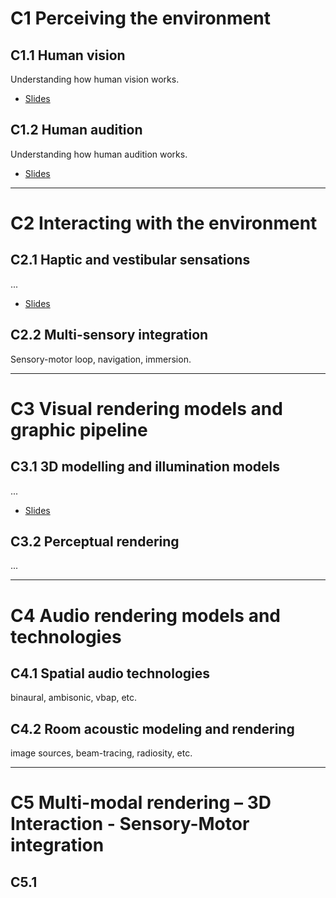 # C1 Perceiving the environment


## C1.1 Human vision

Understanding how human vision works.

- [Slides](https://rasputin-cloud.ircam.fr/index.php/s/gwXg6TKyHeobfFP)


## C1.2 Human audition

Understanding how human audition works.

- [Slides](https://rasputin-cloud.ircam.fr/index.php/s/nWiHox9d7gftCNP)


***


# C2 Interacting with the environment


## C2.1 Haptic and vestibular sensations

...

- [Slides](https://rasputin-cloud.ircam.fr/index.php/s/58DXS9rb4i8Ynw7)


## C2.2 Multi-sensory integration

Sensory-motor loop, navigation, immersion.

<!-- - [Slides [empty]]() -->


***


# C3 Visual rendering models and graphic pipeline


## C3.1 3D modelling and illumination models

...

- [Slides](https://rasputin-cloud.ircam.fr/index.php/s/NLLHRPb2eYZrsxC)


## C3.2 Perceptual rendering

...

<!-- - [Slides [empty]]() -->


***


# C4 Audio rendering models and technologies


## C4.1 Spatial audio technologies

binaural, ambisonic, vbap, etc.

<!-- - [Slides [empty]]() -->


## C4.2 Room acoustic modeling and rendering

image sources, beam-tracing, radiosity, etc.

<!-- - [Slides [empty]]() -->


***


# C5 Multi-modal rendering – 3D Interaction - Sensory-Motor integration


## C5.1


<!-- - [Slides [empty]]() -->
